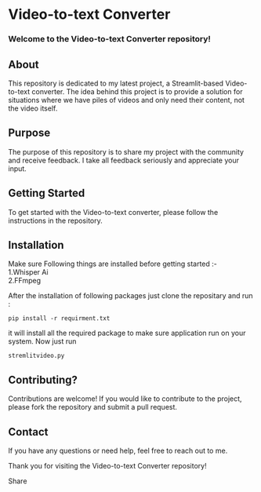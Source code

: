 <h1>Video-to-text Converter</h1>
<h3>Welcome to the Video-to-text Converter repository!</h3>

<h2>About</h2>
This repository is dedicated to my latest project, a Streamlit-based Video-to-text converter. The idea behind this project is to provide a solution for situations where we have piles of videos and only need their content, not the video itself.

<h2>Purpose</h2>
The purpose of this repository is to share my project with the community and receive feedback. I take all feedback seriously and appreciate your input.

<h2>Getting Started</h2>
To get started with the Video-to-text converter, please follow the instructions in the repository.
<h2>Installation</h2>
<p>Make sure Following things are installed before getting started :-
<br>1.Whisper Ai<br>
2.FFmpeg </p>
<p>After the installation of following packages just clone the repositary and run :</p>


```
pip install -r requirment.txt 

```
it will install all the required package to make sure application run on your system.
Now just run 


```
stremlitvideo.py 
```

<h2>Contributing?</h2>

Contributions are welcome! If you would  like to contribute to the project, please fork the repository and submit a pull request.

<h2>Contact</h2>
If you have any questions or need help, feel free to reach out to me.

Thank you for visiting the Video-to-text Converter repository!




Share
